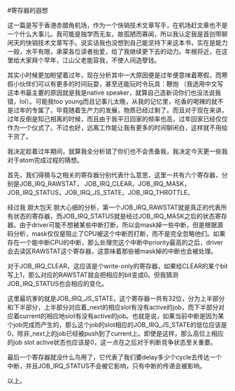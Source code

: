 #寄存器的遐想

这一篇是写于香港赤腊角机场，作为一个快销技术文章写手，在机场赶文章也不是一个什么大事儿。我可能是独学而无友，故孤陋而寡闻，所以我认定我是首创带聊闲天的快销技术文章写手。说实话我也没想到自己能坚持下来这本书，实在是能力一般，水平有限，承蒙各位读者抬爱，给了我继续更下去的动力。年根将近，在这里给大家拜个早年，江山父老能容我，不使人间造孽钱。

其实小时候更加盼望着过年，现在分析其中一大原因便是过年便意味着寒假，而寒假小伙伴们可以有更多的时间玩耍，甚至还能玩时令玩具：鞭炮 （我选用中文写这本书最主要的原因就是我是native speaker，就算自己造新词你们也没法说我错，lol）。可能我too young而且记事儿太晚，从我的记忆里，吃香的喝辣的就不是过年的专属了，毕竟随着生产力的发展，物质已经过剩了。而且对于现在来讲，过年反倒是知己相离的时候，而且由于我平日回家的频率也高，过年回家已经仅仅作为一个仪式了。不过也好，远离工作能让我有更多的时间聊闲白，这样就不用给干货了。

我决定趁着过年期间，就算我全分析错了你们也不会责备我，我决定今天更一些我对于atom完成过程的猜想。

首先，我们得猜与之相关的寄存器分别代表什么意思，这里一共有六个寄存器，分别是JOB\_IRQ\_RAWSTAT， JOB\_IRQ\_CLEAR，JOB\_IRQ\_MASK，JOB\_IRQ\_STATUS，JOB\_IRQ\_JS\_STATE，JOB\_IRQ\_THROTTLE。

经过我 胆大包天 胆大心细的分析，第一个JOB\_IRQ\_RAWSTAT就是真正的代表所有状态的寄存器，而JOB\_IRQ\_STATUS就是经过JOB\_IRQ\_MASK之后的状态寄存器。由于driver可能不想被某些中断打断，所以会mask掉一些中断，但是根据源码分析，mask仅仅是阻止了CPU被这个中断而打断，而不是完全忽略他们。如果存在一个能中断CPU的中断，那么处理完这个中断中priority最高的之后，driver会去读区RAWSTAT这个寄存器，这意味着那些被mask掉的中断也会被处理。

对于JOB\_IRQ\_CLEAR，这应该是个write-only的寄存器，如果给CLEAR的某个bit写上1，那么对应的RAWSTAT就会把相应的bit变成0。但我猜测JOB\_IRQ\_STATUS也会相应的变化。

这里最坑爹的就是JOB\_IRQ\_JS\_STATE，这个寄存器一共有32位，分为上半部分和下半部分，上半部分对应着_next的相应slot有没有active的job，而下半部分对应着current的相应地slot有没有active的job。也就是说，如果当前中断是因为某个job完成而产生的，那么这个job的slot相应的JOB\_IRQ\_JS\_STATE的低位应该是0，除非_next上的job已经被push到了current上。即使是这样，那么高位上相应的job slot active状态也应该是0，这一点在之后对于判断竞争状态至关重要。

最后一个寄存器就没什么鸟用了，它代表了我们要delay多少个cycle去传达一个中断，并且JOB\_IRQ\_STATUS不会被它影响，只有中断的传递会被影响。

以上。




